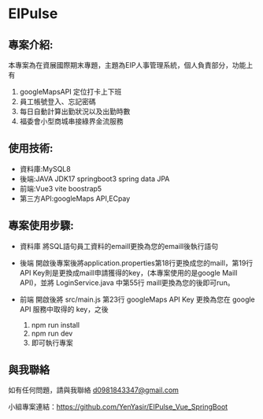 # EIPulse

## 專案介紹:
本專案為在資展國際期末專題，主題為EIP人事管理系統，個人負責部分，功能上有
  1. googleMapsAPI 定位打卡上下班
  2. 員工帳號登入、忘記密碼
  3. 每日自動計算出勤狀況以及出勤時數
  4. 福委會小型商城串接綠界金流服務

## 使用技術:
- 資料庫:MySQL8
- 後端:JAVA JDK17 springboot3 spring data JPA 
- 前端:Vue3 vite boostrap5
- 第三方API:googleMaps API,ECpay


## 專案使用步驟:
- 資料庫
  將SQL語句員工資料的emaill更換為您的emaill後執行語句
  
- 後端
  開啟後專案後將application.properties第18行更換成您的maill，第19行API Key則是更換成maill申請獲得的key，(本專案使用的是google Maill API)，並將 LoginService.java 中第55行 maill更換為您的後即可run。

- 前端
  開啟後將 src/main.js 第23行 googleMaps API Key 更換為您在 google API 服務中取得的 key，之後
  1. npm run install
  2. npm run dev
  3. 即可執行專案
 
## 與我聯絡
如有任何問題，請與我聯絡 d0981843347@gmail.com

小組專案連結：https://github.com/YenYasir/EIPulse_Vue_SpringBoot



  
